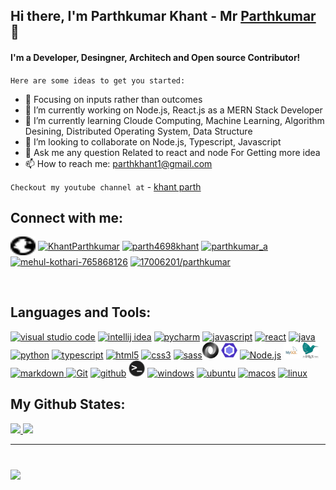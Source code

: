 ## Hi there, I'm Parthkumar Khant - Mr [Parthkumar ](https://parthkumar.w3spaces.com/) 👋

#### I'm a Developer, Desingner, Architech and Open source Contributor!


``Here are some ideas to get you started:``
- 📌 Focusing on inputs rather than outcomes
- 🔭 I’m currently working on Node.js, React.js as a MERN Stack Developer
- 🌱 I’m currently learning Cloude Computing, Machine Learning, Algorithm Desining, Distributed Operating System, Data Structure
- 👯 I’m looking to collaborate on Node.js, Typescript, Javascript
- 💬 Ask me any question Related to react and node For Getting more idea
- 📫 How to reach me: parthkhant1@gmail.com



``Checkout my youtube channel at`` - [khant parth](https://www.youtube.com/channel/UCg6qRGyr4WrRkunZzi2UdXg)

## Connect with me:
<p align="left">
<a href="https://parthkumar.w3spaces.com/"><img align="center" src="https://raw.githubusercontent.com/iconic/open-iconic/master/svg/globe.svg" alt="KhantParthkumar" height="30" width="40" /></a><span>
<a href="https://twitter.com/KhantParthkumar/"><img align="center" src="https://raw.githubusercontent.com/rahuldkjain/github-profile-readme-generator/master/src/images/icons/Social/twitter.svg" alt="KhantParthkumar" height="30" width="40" /></a></span><span>
<a href="https://facebook.com/parth4698khant/"><img align="center" src="https://cdn.jsdelivr.net/npm/simple-icons@3.4.0/icons/facebook.svg" alt="parth4698khant" height="30" width="40" /></a></span><span>
<a href="https://instagram.com/parthkumar_a" target="blank"><img align="center" src="https://raw.githubusercontent.com/rahuldkjain/github-profile-readme-generator/master/src/images/icons/Social/instagram.svg" alt="parthkumar_a" height="30" width="40" /></a></span><span>
<a href="https://linkedin.com/in/parthkumar-khant-8765b5130" target="blank"><img align="center" src="https://raw.githubusercontent.com/rahuldkjain/github-profile-readme-generator/master/src/images/icons/Social/linked-in-alt.svg" alt="mehul-kothari-765868126" height="30" width="40" /></a></span><span>
<a href="https://stackoverflow.com/users/17006201/parthkumar" target="blank"><img align="center" src="https://raw.githubusercontent.com/rahuldkjain/github-profile-readme-generator/master/src/images/icons/Social/stack-overflow.svg" alt="17006201/parthkumar" height="30" width="40" /></a></span>
</p>
<br />

## Languages and Tools:
[<img alt="visual studio code" width="26px" src="https://img.icons8.com/fluent/240/000000/visual-studio-code-2019.png" />](https://code.visualstudio.com/)
[<img alt="intellij idea" width="26px" src="https://img.icons8.com/color/240/000000/intellij-idea.png" />](https://www.jetbrains.com/idea/)
[<img alt="pycharm" width="26px" src="https://img.icons8.com/color/240/000000/pycharm.png" />](https://www.jetbrains.com/pycharm/)
[<img alt="javascript" width="26px" src="https://img.icons8.com/color/240/000000/javascript.png" />](https://developer.mozilla.org/en-US/docs/Web/JavaScript)
[<img alt="react" width="26px" src="https://img.icons8.com/color/240/000000/react-native.png" />](https://reactjs.org/)
[<img alt="java" width="26px" src="https://img.icons8.com/color/240/000000/java-coffee-cup-logo.png">](https://docs.oracle.com/en/java/)
[<img alt="python" width="26px" src="https://img.icons8.com/color/240/000000/python.png">](https://www.python.org/)
[<img alt="typescript" width="26px" src="https://img.icons8.com/color/240/000000/typescript.png">](https://www.typescriptlang.org/)
[<img alt="html5" width="26px" src="https://img.icons8.com/color/240/000000/html-5.png">](https://developer.mozilla.org/en-US/docs/Web/HTML)
[<img alt="css3" width="26px" src="https://img.icons8.com/color/240/000000/css3.png">](https://developer.mozilla.org/en-US/docs/Web/CSS)
[<img alt="sass" width="26px" src="https://img.icons8.com/color/240/000000/sass.png">](https://sass-lang.com/)[<img alt="json" width="26px" src="https://raw.githubusercontent.com/github/explore/80688e429a7d4ef2fca1e82350fe8e3517d3494d/topics/json/json.png">](https://www.json.org/json-en.html)
[<img alt="eslint" width="26px" src="https://raw.githubusercontent.com/github/explore/80688e429a7d4ef2fca1e82350fe8e3517d3494d/topics/eslint/eslint.png">](https://eslint.org/)
[<img alt="Node.js" width="26px" src="https://img.icons8.com/color/240/000000/nodejs.png">](https://nodejs.org/en/)
[<img alt="MySQL" width="26px" src="https://raw.githubusercontent.com/github/explore/80688e429a7d4ef2fca1e82350fe8e3517d3494d/topics/mysql/mysql.png">](https://dev.mysql.com/)
[<img alt="latex" width="26px" src="https://raw.githubusercontent.com/github/explore/80688e429a7d4ef2fca1e82350fe8e3517d3494d/topics/latex/latex.png">](https://www.latex-project.org/)
[<img alt="markdown" width="26px" src="https://img.icons8.com/ios-filled/100/000000/markdown.png">](https://www.markdownguide.org/)[
<img alt="Git" width="26px" src="https://img.icons8.com/color/240/000000/git.png">](https://git-scm.com/)
[<img alt="github" width="26px" src="https://img.icons8.com/ios-glyphs/240/000000/github.png">](https://github.com/)
[<img alt="terminal" width="26px" src="https://raw.githubusercontent.com/github/explore/80688e429a7d4ef2fca1e82350fe8e3517d3494d/topics/terminal/terminal.png">](https://docs.microsoft.com/en-us/windows/terminal/)
[<img alt="windows" width="26px" src="https://img.icons8.com/color/240/000000/windows-10.png">](https://www.microsoft.com/en-us/windows)
[<img alt="ubuntu" width="26px" src="https://img.icons8.com/color/96/000000/ubuntu--v1.png">](https://ubuntu.com/)
[<img alt="macos" width="26px" src="https://img.icons8.com/officel/160/000000/mac-logo.png">](https://developer.apple.com/macos/)
[<img alt="linux" width="26px" src="https://img.icons8.com/color/96/000000/linux.png">](https://www.kernel.org/)

## My Github States:
<div>
<a href="https://github.com/KhantParthkumarA">
  <img height="180em" src="https://github-readme-stats.vercel.app/api?username=KhantParthkumarA&show_icons=true&theme=chartreuse-light&include_all_commits=true&count_private=true"/>
  <img height="180em" src="https://github-readme-stats.vercel.app/api/top-langs/?username=KhantParthkumarA&layout=compact&langs_count=7&theme=chartreuse-light"/>
</div>

---
<div align="left" style="margin: 40px 0">
    <a href="https://github.com/antonkomarev/github-profile-views-counter">
        <img width="175px" src="https://komarev.com/ghpvc/?username=KhantParthkumarA&color=469d2b">
    </a>
</div>

